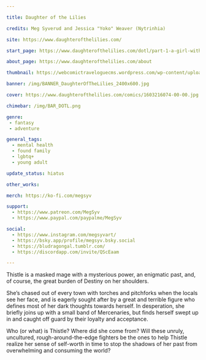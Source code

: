 ```yaml
---

title: Daughter of the Lilies

credits: Meg Syverud and Jessica "Yoko" Weaver (Nytrinhia)

site: https://www.daughterofthelilies.com/

start_page: https://www.daughterofthelilies.com/dotl/part-1-a-girl-with-no-face

about_page: https://www.daughterofthelilies.com/about

thumbnail: https://webcomictraveloguecms.wordpress.com/wp-content/uploads/2024/09/daughter-of-the-lilies.jpg

banner: /img/BANNER_DaughterOfTheLilies_2400x600.jpg

cover: https://www.daughterofthelilies.com/comics/1603216074-00-00.jpg

chimebar: /img/BAR_DOTL.png

genre: 
 - fantasy
 - adventure

general_tags: 
  - mental health
  - found family
  - lgbtq+
  - young adult

update_status: hiatus

other_works:

merch: https://ko-fi.com/megsyv

support: 
  - https://www.patreon.com/MegSyv
  - https://www.paypal.com/paypalme/MegSyv

social: 
  - https://www.instagram.com/megsyvart/
  - https://bsky.app/profile/megsyv.bsky.social
  - https://bludragongal.tumblr.com/
  - https://discordapp.com/invite/QScEaam

---
```


Thistle is a masked mage with a mysterious power, an enigmatic past, and, of course, the great burden of Destiny on her shoulders. 

She’s chased out of every town with torches and pitchforks when the locals see her face, and is eagerly sought after by a great and terrible figure who defines most of her dark thoughts towards herself. In desperation, she briefly joins up with a small band of Mercenaries, but finds herself swept up in and caught off guard by their loyalty and acceptance. 

Who (or what) is Thistle? Where did she come from? Will these unruly, uncultured, rough-around-the-edge fighters be the ones to help Thistle realize her sense of self-worth in time to stop the shadows of her past from overwhelming and consuming the world?